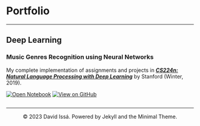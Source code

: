 # Portfolio
---
## Deep Learning

### Music Genres Recognition using Neural Networks

My complete implementation of assignments and projects in [***CS224n: Natural Language Processing with Deep Learning***](http://web.stanford.edu/class/cs224n/) by Stanford (Winter, 2019).

[![Open Notebook](https://img.shields.io/badge/Jupyter-Open_Notebook-blue?logo=Jupyter)]()
[![View on GitHub](https://img.shields.io/badge/GitHub-View_on_GitHub-blue?logo=GitHub)]()

<center><img src=""/></center>

---
<center>© 2023 David Issá. Powered by Jekyll and the Minimal Theme.</center>
